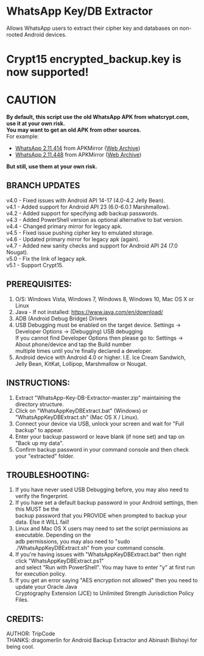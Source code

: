 # WhatsApp Key/DB Extractor
Allows WhatsApp users to extract their cipher key and databases on non-rooted Android devices.  

# Crypt15 encrypted_backup.key is now supported!

# CAUTION
**By default, this script use the old WhatsApp APK from whatcrypt.com, use it at your own risk.**  
**You may want to get an old APK from other sources.**  
For example:
* [WhatsApp 2.11.414](https://www.apkmirror.com/apk/whatsapp-inc/whatsapp/whatsapp-2-11-414-3-release/) from APKMirror ([Web Archive](https://web.archive.org/web/20160420004825/http://www.apkmirror.com/wp-content/uploads/uploaded/543d316f321fb/com.whatsapp-2.11.414-450123-minAPI7.apk))
* [WhatsApp 2.11.448](https://www.apkmirror.com/apk/whatsapp-inc/whatsapp/whatsapp-2-11-448-3-release/) from APKMirror ([Web Archive](https://web.archive.org/web/20160418152728/http://www.apkmirror.com/wp-content/uploads/uploaded/546af76d8db6c/com.whatsapp-2.11.448-450166-minAPI7.apk))

**But still, use them at your own risk.**

## BRANCH UPDATES
v4.0 - Fixed issues with Android API 14-17 (4.0-4.2 Jelly Bean).  
v4.1 - Added support for Android API 23 (6.0-6.0.1 Marshmallow).  
v4.2 - Added support for specifying adb backup passwords.  
v4.3 - Added PowerShell version as optional alternative to bat version.  
v4.4 - Changed primary mirror for legacy apk.  
v4.5 - Fixed issue pushing cipher key to emulated storage.  
v4.6 - Updated primary mirror for legacy apk (again).  
v4.7 - Added new sanity checks and support for Android API 24 (7.0 Nougat).  
v5.0 - Fix the link of legacy apk.  
v5.1 - Support Crypt15.


## PREREQUISITES:
 1. O/S: Windows Vista, Windows 7, Windows 8, Windows 10, Mac OS X or Linux  
 2. Java - If not installed: https://www.java.com/en/download/  
 3. ADB (Android Debug Bridge) Drivers  
 4. USB Debugging must be enabled on the target device. Settings -> Developer Options -> (Debugging) USB debugging  
     If you cannot find Developer Options then please go to: Settings -> About phone/device and tap the Build number  
     multiple times until you're finally declared a developer.  
 5. Android device with Android 4.0 or higher. I.E. Ice Cream Sandwich, Jelly Bean, KitKat, Lollipop, Marshmallow or Nougat.  


## INSTRUCTIONS:
 1. Extract "WhatsApp-Key-DB-Extractor-master.zip" maintaining the directory structure.  
 2. Click on "WhatsAppKeyDBExtract.bat" (Windows) or "WhatsAppKeyDBExtract.sh" (Mac OS X / Linux).  
 3. Connect your device via USB, unlock your screen and wait for "Full backup" to appear.  
 4. Enter your backup password or leave blank (if none set) and tap on "Back up my data".  
 5. Confirm backup password in your command console and then check your "extracted" folder.  
 

## TROUBLESHOOTING:
 1. If you have never used USB Debugging before, you may also need to verify the fingerprint.  
 2. If you have set a default backup password in your Android settings, then this MUST be the  
     backup password that you PROVIDE when prompted to backup your data. Else it WILL fail!  
 3. Linux and Mac OS X users may need to set the script permissions as executable. Depending on the  
     adb permissions, you may also need to "sudo ./WhatsAppKeyDBExtract.sh" from your command console.  
 4. If you're having issues with "WhatsAppKeyDBExtract.bat" then right click "WhatsAppKeyDBExtract.ps1"  
     and select "Run with PowerShell". You may have to enter "y" at first run for execution policy.  
 5. If you get an error saying "AES encryption not allowed" then you need to update your Oracle Java  
    Cryptography Extension (JCE) to Unlimited Strength Jurisdiction Policy Files.  


## CREDITS:
 AUTHOR: TripCode  
 THANKS: dragomerlin for Android Backup Extractor and Abinash Bishoyi for being cool.  
